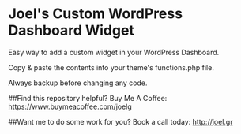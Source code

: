 # Joel's Custom WordPress Dashboard Widget

Easy way to add a custom widget in your WordPress Dashboard. 

Copy & paste the contents into your theme's functions.php file.

Always backup before changing any code.

##Find this repository helpful? 
Buy Me A Coffee: https://www.buymeacoffee.com/joelg 

##Want me to do some work for you? 
Book a call today: http://joel.gr
